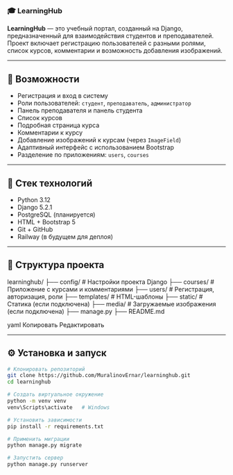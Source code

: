 ### 🎓 LearningHub

**LearningHub** — это учебный портал, созданный на Django, предназначенный для взаимодействия студентов и преподавателей. Проект включает регистрацию пользователей с разными ролями, список курсов, комментарии и возможность добавления изображений.

---

## 🚀 Возможности

- Регистрация и вход в систему
- Роли пользователей: `студент`, `преподаватель`, `администратор`
- Панель преподавателя и панель студента
- Список курсов
- Подробная страница курса
- Комментарии к курсу
- Добавление изображений к курсам (через `ImageField`)
- Адаптивный интерфейс с использованием Bootstrap
- Разделение по приложениям: `users`, `courses`

---

## 🧱 Стек технологий

- Python 3.12
- Django 5.2.1
- PostgreSQL (планируется)
- HTML + Bootstrap 5
- Git + GitHub
- Railway (в будущем для деплоя)

---

## 📁 Структура проекта

learninghub/
├── config/ # Настройки проекта Django
├── courses/ # Приложение с курсами и комментариями
├── users/ # Регистрация, авторизация, роли
├── templates/ # HTML-шаблоны
├── static/ # Статика (если подключена)
├── media/ # Загружаемые изображения (если подключена)
├── manage.py
├── README.md

yaml
Копировать
Редактировать

---

## ⚙️ Установка и запуск

```bash
# Клонировать репозиторий
git clone https://github.com/MuralinovErnar/learninghub.git
cd learninghub

# Создать виртуальное окружение
python -m venv venv
venv\Scripts\activate   # Windows

# Установить зависимости
pip install -r requirements.txt

# Применить миграции
python manage.py migrate

# Запустить сервер
python manage.py runserver


